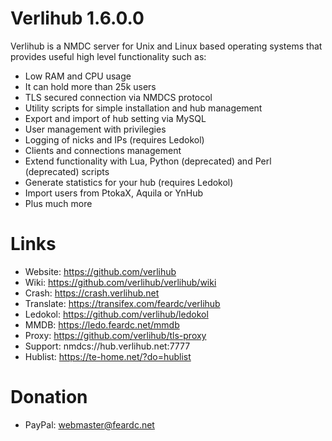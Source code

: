 Verlihub 1.6.0.0
==============

Verlihub is a NMDC server for Unix and Linux based operating systems that provides useful high level functionality such as:

  * Low RAM and CPU usage
  * It can hold more than 25k users
  * TLS secured connection via NMDCS protocol
  * Utility scripts for simple installation and hub management
  * Export and import of hub setting via MySQL
  * User management with privilegies
  * Logging of nicks and IPs (requires Ledokol)
  * Clients and connections management
  * Extend functionality with Lua, Python (deprecated) and Perl (deprecated) scripts
  * Generate statistics for your hub (requires Ledokol)
  * Import users from PtokaX, Aquila or YnHub
  * Plus much more

Links
==============

  * Website: https://github.com/verlihub
  * Wiki: https://github.com/verlihub/verlihub/wiki
  * Crash: https://crash.verlihub.net
  * Translate: https://transifex.com/feardc/verlihub
  * Ledokol: https://github.com/verlihub/ledokol
  * MMDB: https://ledo.feardc.net/mmdb
  * Proxy: https://github.com/verlihub/tls-proxy
  * Support: nmdcs://hub.verlihub.net:7777
  * Hublist: https://te-home.net/?do=hublist

Donation
==============

  * PayPal: [webmaster@feardc.net](https://www.paypal.com/paypalme/feardc/)
